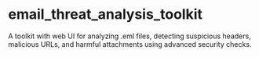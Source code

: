 # email_threat_analysis_toolkit
A toolkit with web UI for analyzing .eml files, detecting suspicious headers, malicious URLs, and harmful attachments using advanced security checks.
